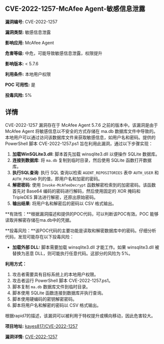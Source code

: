 ## CVE-2022-1257-McAfee Agent-敏感信息泄露

**漏洞编号:** CVE-2022-1257

**漏洞类型:** 敏感信息泄露

**影响应用:** McAfee Agent

**危害等级:** 中危，可能导致敏感信息泄露，权限提升

**影响版本:** < 5.7.6

**利用条件:** 本地用户权限

**POC 可用性:** 是

**投毒风险:** 5%

## 详情

CVE-2022-1257 漏洞存在于 McAfee Agent 5.7.6 之前的版本中。该漏洞是由于 McAfee Agent 将敏感信息以不安全的方式存储在 ma.db 数据库文件中导致的。本地用户可以通过访问该数据库文件来获取敏感信息，如用户名和密码。提供的 PowerShell 脚本 CVE-2022-1257.ps1 旨在利用此漏洞，通过以下步骤实现：

1.  **加载WinSQLite3.dll**: 脚本首先加载 winsqlite3.dll 以便操作 SQLite 数据库。
2.  **连接到数据库**: 将 `ma.db` 复制到临时目录，然后使用 SQLite 函数打开数据库。
3.  **执行SQL查询**: 执行 SQL 查询以检索 `AGENT_REPOSITORIES` 表中 `AUTH_USER` 和 `AUTH_PASSWD` 列的值，即用户名和加密的密码。
4.  **解密密码**: 使用 `Invoke-McAfeeDecrypt` 函数解密检索到的加密密码。该函数首先对 Base64 编码的密码进行解码，然后使用固定的 XOR 掩码和 TripleDES 算法进行解密，还原出原始密码。
5.  **输出结果**: 将用户名和解密后的密码以 CSV 格式输出。

**有效性：**根据漏洞描述和提供的POC代码，可以判断该POC有效。POC 能够读取并解密存储在ma.db中的凭据。

**投毒风险：**该POC代码的主要功能是读取和解密数据库中的密码。仔细分析代码，发现可能存在以下投毒风险：

*   **加载外部 DLL:** 脚本需要加载 winsqlite3.dll 才能工作。如果 winsqlite3.dll 被替换为恶意 DLL，则可能执行任意代码。这部分的风险为 5%。

**利用方式：**

1.  攻击者需要具有目标系统上的本地用户权限。
2.  攻击者运行 PowerShell 脚本 CVE-2022-1257.ps1。
3.  脚本复制 `ma.db` 数据库文件到临时目录。
4.  脚本使用 SQLite 函数连接到数据库并执行查询。
5.  脚本使用硬编码的密钥解密密码。
6.  脚本将用户名和解密的密码以 CSV 格式输出。

根据rapid7的描述，该漏洞可以被利用于特权提升或横向移动，因此危害较大。

**项目地址:** [kayes817/CVE-2022-1257](https://github.com/kayes817/CVE-2022-1257)

**漏洞详情:** [CVE-2022-1257](https://nvd.nist.gov/vuln/detail/CVE-2022-1257)